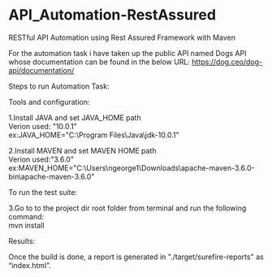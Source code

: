 # API_Automation-RestAssured
RESTful API Automation using Rest Assured Framework with Maven

For the automation task i have taken up the public API named Dogs API whose documentation can be found in the below URL:
https://dog.ceo/dog-api/documentation/

Steps to run Automation Task:

Tools and configuration:

1.Install JAVA and set JAVA_HOME path</br>
Verion used: "10.0.1"</br>
ex:JAVA_HOME="C:\Program Files\Java\jdk-10.0.1"

2.Install MAVEN and set MAVEN HOME path</br>
Verion used:"3.6.0"</br>
ex:MAVEN_HOME="C:\Users\ngeorge1\Downloads\apache-maven-3.6.0-bin\apache-maven-3.6.0"

To run the test suite:

3.Go to to the project dir root folder from terminal and run the following command:</br>
mvn install

Results:

Once the build is done, a report is generated in "./target/surefire-reports" as “index.html”.
